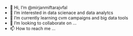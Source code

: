 - 👋 Hi, I’m @mirjanmiftarajvfal
- 👀 I’m interested in data scienace and data analytcs
- 🌱 I’m currently learning cvm campaigns and big data tools
- 💞️ I’m looking to collaborate on ...
- 📫 How to reach me ...

<!---
mirjanmiftarajvfal/mirjanmiftarajvfal is a ✨ special ✨ repository because its `README.md` (this file) appears on your GitHub profile.
You can click the Preview link to take a look at your changes.
--->
